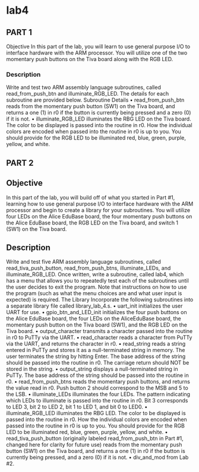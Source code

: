 # lab4

## PART 1
Objective
In this part of the lab, you will learn to use general purpose I/O to interface hardware with the ARM
processor. You will utilize one of the two momentary push buttons on the Tiva board along with the
RGB LED.

### Description
Write and test two ARM assembly language subroutines, called read_from_push_btn and
illuminate_RGB_LED. The details for each subroutine are provided below.
Subroutine Details
• read_from_push_btn reads from the momentary push button (SW1) on the Tiva board, and
returns a one (1) in r0 if the button is currently being pressed and a zero (0) if it is not.
• illuminate_RGB_LED illuminates the RBG LED on the Tiva board. The color to be displayed is
passed into the routine in r0. How the individual colors are encoded when passed into the routine
in r0 is up to you. You should provide for the RGB LED to be illuminated red, blue, green,
purple, yellow, and white.

## PART 2

## Objective
In this part of the lab, you will build off of what you started in Part #1, learning how to use general
purpose I/O to interface hardware with the ARM processor and begin to create a library for your
subroutines. You will utilize four LEDs on the Alice EduBase board, the four momentary push buttons
on the Alice EduBase board, the RGB LED on the Tiva board, and switch 1 (SW1) on the Tiva board.

## Description
Write and test five ARM assembly language subroutines, called read_tiva_push_button,
read_from_push_btns, illuminate_LEDs, and illuminate_RGB_LED. Once written, write a subroutine,
called lab4, which has a menu that allows you to repeatedly test each of the subroutines until the user
decides to exit the program. Note that instructions on how to use the program (such as what the menu
choices are and what user input is expected) is required.
The Library
Incorporate the following subroutines into a separate library file called library_lab_4.s.
• uart_init initializes the user UART for use.
• gpio_btn_and_LED_init initializes the four push buttons on the Alice EduBase board, the four
LEDs on the AliceEduBase board, the momentary push button on the Tiva board (SW1), and the
RGB LED on the Tiva board.
• output_character transmits a character passed into the routine in r0 to PuTTy via the UART.
• read_character reads a character from PuTTy via the UART, and returns the character in r0.
• read_string reads a string entered in PuTTy and stores it as a null-terminated string in memory.
The user terminates the string by hitting Enter. The base address of the string should be passed
into the routine in r0. The carriage return should NOT be stored in the string.
• output_string displays a null-terminated string in PuTTy. The base address of the string should be
passed into the routine in r0.
• read_from_push_btns reads the momentary push buttons, and returns the value read in r0. Push
button 2 should correspond to the MSB and 5 to the LSB.
• illuminate_LEDs illuminates the four LEDs. The pattern indicating which LEDs to illuminate is
passed into the routine in r0. Bit 3 corresponds to LED 3, bit 2 to LED 2, bit 1 to LED 1, and bit
0 to LED0.
• illuminate_RGB_LED illuminates the RBG LED. The color to be displayed is passed into the
routine in r0. How the individual colors are encoded when passed into the routine in r0 is up to
you. You should provide for the RGB LED to be illuminated red, blue, green, purple, yellow,
and white.
• read_tiva_push_button (originally labeled read_from_push_btn in Part #1, changed here for
clarity for future use) reads from the momentary push button (SW1) on the Tiva board, and
returns a one (1) in r0 if the button is currently being pressed, and a zero (0) if it is not.
• div_and_mod from Lab #2.
